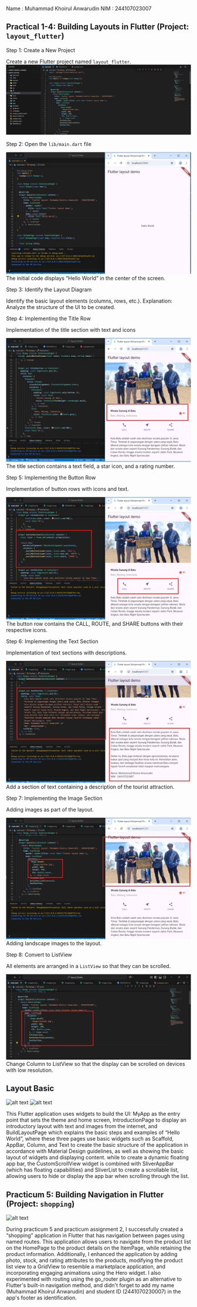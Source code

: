 
Name : Muhammad Khoirul Anwarudin
NIM  : 244107023007

## Practical 1-4: Building Layouts in Flutter (Project: `layout_flutter`)

Step 1: Create a New Project

Create a new Flutter project named `layout_flutter`.
![alt text](img/image1.png)

Step 2: Open the `lib/main.dart` file

![alt text](img/image2.jpg)
The initial code displays “Hello World” in the center of the screen.

Step 3: Identify the Layout Diagram

Identify the basic layout elements (columns, rows, etc.).
Explanation: Analyze the structure of the UI to be created.

Step 4: Implementing the Title Row

Implementation of the title section with text and icons

![alt text](img/image3.png)
The title section contains a text field, a star icon, and a rating number.

Step 5: Implementing the Button Row

Implementation of button rows with icons and text.

![alt text](img/image4.png)
The button row contains the CALL, ROUTE, and SHARE buttons with their respective icons.

Step 6: Implementing the Text Section

Implementation of text sections with descriptions.

![alt text](img/image5.png)
Add a section of text containing a description of the tourist attraction.


Step 7: Implementing the Image Section

Adding images as part of the layout.

![alt text](img/image6.png)
Adding landscape images to the layout.

Step 8: Convert to ListView

All elements are arranged in a `ListView` so that they can be scrolled.

![alt text](img/image7.png)
Change Column to ListView so that the display can be scrolled on devices with low resolution.

## Layout Basic

![alt text](img/20251008-0253-20.5512257.gif)
![alt text](img/20251008-0254-37.9608813.gif)

This Flutter application uses widgets to build the UI: MyApp as the entry point that sets the theme and home screen, IntroductionPage to display an introductory layout with text and images from the internet, and BuildLayoutPage which explains the basic steps and examples of “Hello World”, where these three pages use basic widgets such as Scaffold, AppBar, Column, and Text to create the basic structure of the application in accordance with Material Design guidelines, as well as showing the basic layout of widgets and displaying content. while to create a dynamic floating app bar, the CustomScrollView widget is combined with SliverAppBar (which has floating capabilities) and SliverList to create a scrollable list, allowing users to hide or display the app bar when scrolling through the list.


## Practicum 5: Building Navigation in Flutter (Project: `shopping`)

![alt text](img/20251008-0249-54.5311700.gif)

During practicum 5 and practicum assignment 2, I successfully created a “shopping” application in Flutter that has navigation between pages using named routes. This application allows users to navigate from the product list on the HomePage to the product details on the ItemPage, while retaining the product information. Additionally, I enhanced the application by adding photo, stock, and rating attributes to the products, modifying the product list view to a GridView to resemble a marketplace application, and incorporating engaging animations using the Hero widget. I also experimented with routing using the go_router plugin as an alternative to Flutter's built-in navigation method, and didn't forget to add my name (Muhammad Khoirul Anwarudin) and student ID (2441070230007) in the app's footer as identification.

